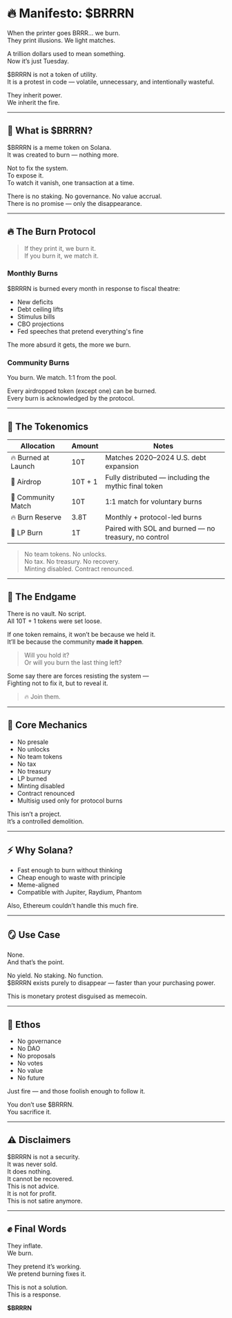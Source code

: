 # 🔥 Manifesto: $BRRRN

When the printer goes BRRR... we burn.  
They print illusions. We light matches.

A trillion dollars used to mean something.  
Now it’s just Tuesday.

$BRRRN is not a token of utility.  
It is a protest in code — volatile, unnecessary, and intentionally wasteful.

They inherit power.  
We inherit the fire.

---

## 🧨 What is $BRRRN?

$BRRRN is a meme token on Solana.  
It was created to burn — nothing more.

Not to fix the system.  
To expose it.  
To watch it vanish, one transaction at a time.

There is no staking. No governance. No value accrual.  
There is no promise — only the disappearance.

---

## 🔥 The Burn Protocol

> If they print it, we burn it.  
> If you burn it, we match it.

### Monthly Burns  
$BRRRN is burned every month in response to fiscal theatre:

- New deficits  
- Debt ceiling lifts  
- Stimulus bills  
- CBO projections  
- Fed speeches that pretend everything's fine

The more absurd it gets, the more we burn.

### Community Burns  
You burn. We match. 1:1 from the pool.

Every airdropped token (except one) can be burned.  
Every burn is acknowledged by the protocol.

---

## 🧮 The Tokenomics

| Allocation           | Amount     | Notes                                                  |
|----------------------|------------|----------------------------------------------------------|
| 🔥 Burned at Launch  | 10T        | Matches 2020–2024 U.S. debt expansion                   |
| 🎯 Airdrop           | 10T + 1    | Fully distributed — including the mythic final token     |
| 🔁 Community Match   | 10T        | 1:1 match for voluntary burns                           |
| 🔥 Burn Reserve      | 3.8T       | Monthly + protocol-led burns                            |
| 🌊 LP Burn           | 1T         | Paired with SOL and burned — no treasury, no control    |

> No team tokens. No unlocks.  
> No tax. No treasury. No recovery.  
> Minting disabled. Contract renounced.

---

## 🧨 The Endgame

There is no vault. No script.  
All 10T + 1 tokens were set loose.

If one token remains, it won’t be because we held it.  
It’ll be because the community **made it happen**.

> Will you hold it?  
> Or will you burn the last thing left?

Some say there are forces resisting the system —  
Fighting not to fix it, but to reveal it.

> 🔥 Join them.

---

## 🔑 Core Mechanics

- No presale  
- No unlocks  
- No team tokens  
- No tax  
- No treasury  
- LP burned  
- Minting disabled  
- Contract renounced  
- Multisig used only for protocol burns

This isn’t a project.  
It’s a controlled demolition.

---

## ⚡️ Why Solana?

- Fast enough to burn without thinking  
- Cheap enough to waste with principle  
- Meme-aligned  
- Compatible with Jupiter, Raydium, Phantom

Also, Ethereum couldn’t handle this much fire.

---

## 🪞 Use Case

None.  
And that’s the point.

No yield. No staking. No function.  
$BRRRN exists purely to disappear — faster than your purchasing power.

This is monetary protest disguised as memecoin.

---

## 🧱 Ethos

- No governance  
- No DAO  
- No proposals  
- No votes  
- No value  
- No future

Just fire — and those foolish enough to follow it.

You don’t use $BRRRN.  
You sacrifice it.

---

## ⚠️ Disclaimers

$BRRRN is not a security.  
It was never sold.  
It does nothing.  
It cannot be recovered.  
This is not advice.  
It is not for profit.  
This is not satire anymore.

---

## ✊ Final Words

They inflate.  
We burn.

They pretend it’s working.  
We pretend burning fixes it.

This is not a solution.  
This is a response.

**$BRRRN**
